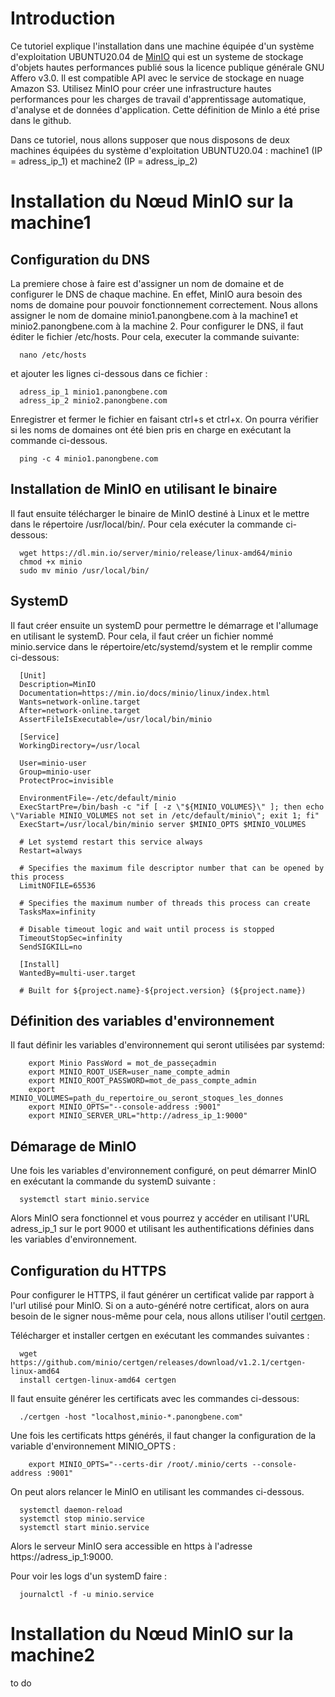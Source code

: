 # Introduction
Ce tutoriel explique l'installation dans une machine équipée d'un système d'exploitation UBUNTU20.04 de [MinIO](https://github.com/minio/minio) qui est un 
systeme de stockage d'objets hautes performances publié sous la licence publique générale GNU Affero v3.0. Il est compatible API avec le service de 
stockage en nuage Amazon S3. Utilisez MinIO pour créer une infrastructure hautes performances pour les charges de travail d'apprentissage automatique, 
d'analyse et de données d'application.
Cette définition de MinIo a été prise dans le github.

Dans ce tutoriel, nous allons supposer que nous disposons de deux machines équipées du système d'exploitation UBUNTU20.04 : machine1 (IP = adress_ip_1) et 
machine2 (IP = adress_ip_2)

# Installation du Nœud MinIO sur la machine1
## Configuration du DNS

La premiere chose à faire est d'assigner un nom de domaine et de configurer le DNS de chaque machine. En effet, MinIO aura besoin des noms de 
domaine pour pouvoir fonctionnement correctement.
Nous allons assigner le nom de domaine minio1.panongbene.com à la machine1 et minio2.panongbene.com à la machine 2.
Pour configurer le DNS, il faut éditer le fichier /etc/hosts. Pour cela, executer la commande suivante:
```
  nano /etc/hosts
```
et ajouter les lignes ci-dessous dans ce fichier :
```
  adress_ip_1 minio1.panongbene.com
  adress_ip_2 minio2.panongbene.com
```
Enregistrer et fermer le fichier en faisant ctrl+s et ctrl+x. On pourra vérifier si les noms de domaines ont été bien pris en charge en exécutant la 
commande ci-dessous.
```
  ping -c 4 minio1.panongbene.com
```

## Installation de MinIO en utilisant le binaire

Il faut ensuite télécharger le binaire de MinIO destiné à Linux et le mettre dans le répertoire /usr/local/bin/. Pour cela exécuter la commande ci-dessous:
```
  wget https://dl.min.io/server/minio/release/linux-amd64/minio
  chmod +x minio
  sudo mv minio /usr/local/bin/
```
## SystemD
Il faut créer ensuite un systemD pour permettre le démarrage et l'allumage en utilisant le systemD. Pour cela, il faut créer un fichier nommé minio.service dans le répertoire/etc/systemd/system et le remplir comme ci-dessous:
```
  [Unit]
  Description=MinIO
  Documentation=https://min.io/docs/minio/linux/index.html
  Wants=network-online.target
  After=network-online.target
  AssertFileIsExecutable=/usr/local/bin/minio

  [Service]
  WorkingDirectory=/usr/local

  User=minio-user
  Group=minio-user
  ProtectProc=invisible

  EnvironmentFile=-/etc/default/minio
  ExecStartPre=/bin/bash -c "if [ -z \"${MINIO_VOLUMES}\" ]; then echo \"Variable MINIO_VOLUMES not set in /etc/default/minio\"; exit 1; fi"
  ExecStart=/usr/local/bin/minio server $MINIO_OPTS $MINIO_VOLUMES

  # Let systemd restart this service always
  Restart=always

  # Specifies the maximum file descriptor number that can be opened by this process
  LimitNOFILE=65536

  # Specifies the maximum number of threads this process can create
  TasksMax=infinity

  # Disable timeout logic and wait until process is stopped
  TimeoutStopSec=infinity
  SendSIGKILL=no

  [Install]
  WantedBy=multi-user.target

  # Built for ${project.name}-${project.version} (${project.name})
```
## Définition des variables d'environnement 
Il faut définir les variables d'environnement qui seront utilisées par systemd:
```
    export Minio PassWord = mot_de_passeçadmin
    export MINIO_ROOT_USER=user_name_compte_admin
    export MINIO_ROOT_PASSWORD=mot_de_pass_compte_admin
    export MINIO_VOLUMES=path_du_repertoire_ou_seront_stoques_les_donnes
    export MINIO_OPTS="--console-address :9001"
    export MINIO_SERVER_URL="http://adress_ip_1:9000"
```
## Démarage de MinIO

Une fois les variables d'environnement configuré, on peut démarrer MinIO en exécutant la commande du systemD suivante :

```
  systemctl start minio.service
```
Alors MinIO sera fonctionnel et vous pourrez y accéder en utilisant l'URL adress_ip_1 sur le port 9000 et utilisant les authentifications définies dans les variables d'environnement.

## Configuration du HTTPS

Pour configurer le HTTPS, il faut générer un certificat valide par rapport à l'url utilisé pour MinIO. Si on a auto-généré notre certificat, alors on aura besoin de le signer nous-même pour cela, nous allons utiliser l'outil [certgen](https://github.com/minio/certgen/releases).

Télécharger et installer certgen en exécutant les commandes suivantes : 
```
  wget https://github.com/minio/certgen/releases/download/v1.2.1/certgen-linux-amd64
  install certgen-linux-amd64 certgen
```
Il faut ensuite générer les certificats avec les commandes ci-dessous:
```
  ./certgen -host "localhost,minio-*.panongbene.com"
```

Une fois les certificats https générés, il faut changer la configuration de la variable d'environnement MINIO_OPTS :
```
    export MINIO_OPTS="--certs-dir /root/.minio/certs --console-address :9001"
```
On peut alors relancer le MinIO en utilisant les commandes ci-dessous.

```
  systemctl daemon-reload
  systemctl stop minio.service
  systemctl start minio.service
```
Alors le serveur MinIO sera accessible en https à l'adresse https://adress_ip_1:9000.

Pour voir les logs d'un systemD faire :
```
  journalctl -f -u minio.service
```
# Installation du Nœud MinIO sur la machine2

to do

















